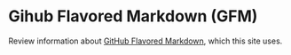 # Gihub Flavored Markdown (GFM)

Review information about [GitHub Flavored Markdown](https://infra.apache.org/gfm.html), which this site uses.
